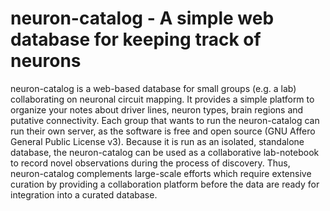 # neuron-catalog - A simple web database for keeping track of neurons

neuron-catalog is a web-based database for small groups (e.g. a lab)
collaborating on neuronal circuit mapping. It provides a simple platform to
organize your notes about driver lines, neuron types, brain regions and putative
connectivity. Each group that wants to run the neuron-catalog can run their own
server, as the software is free and open source (GNU Affero General Public
License v3). Because it is run as an isolated, standalone database, the
neuron-catalog can be used as a collaborative lab-notebook to record novel
observations during the process of discovery. Thus, neuron-catalog complements
large-scale efforts which require extensive curation by providing a
collaboration platform before the data are ready for integration into a curated
database.
